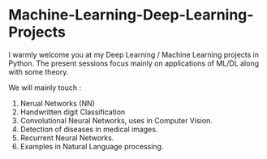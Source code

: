 # Machine-Learning-Deep-Learning-Projects

I warmly welcome you at my Deep Learning / Machine Learning projects in Python. The present sessions focus mainly on applications of ML/DL along with some theory.

We will mainly touch : 
1. Nerual Networks (NN)
2. Handwritten digit Classification
3. Convolutional Neural Networks, uses in Computer Vision.
4. Detection of diseases in medical images.
5. Recurrent Neural Networks.
6. Examples in Natural Language processing.
